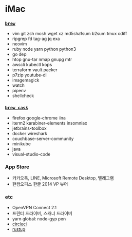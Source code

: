 iMac
========

### [`brew`]
- vim git zsh mosh wget xz md5sha1sum b2sum tmux cdiff
- ripgrep fd tag-ag jq exa
- neovim
- ruby node yarn python python3
- go dep
- htop gnu-tar nmap gnupg mtr
- awscli kubectl kops
- terraform vault packer
- p7zip youtube-dl
- imagemagick
- watch
- pipenv
- shellcheck

### [`brew cask`]
- firefox google-chrome iina
- iterm2 karabiner-elements insomniax
- jetbrains-toolbox
- docker wireshark
- couchbase-server-community
- minikube
- java
- visual-studio-code

### App Store
- 카카오톡, LINE, Microsoft Remote Desktop, 텔레그램
- 한컴오피스 한글 2014 VP 뷰어

### etc
- OpenVPN Connect 2.1
- 프린터 드라이버, 스캐너 드라이버
- yarn global: node-gyp pen
- [circleci](https://circleci.com/docs/2.0/local-jobs/#installing-the-cli-locally)
- [rustup]

[`brew`]: http://brew.sh
[`brew cask`]: https://caskroom.github.io/
[rustup]: https://www.rust-lang.org/ko-KR/install.html

